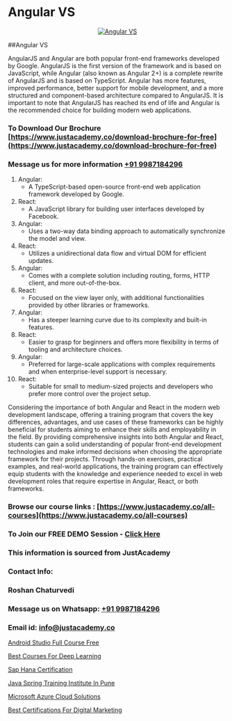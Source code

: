 # Angular VS

<p align="center">
  <a href="https://justacademy.co/course-detail/angular-training">
    <img src="https://justacademy.co/storage2/course_image/1676637041_course_image.webp" alt="Angular VS">
  </a>
</p>
##Angular VS

AngularJS and Angular are both popular front-end frameworks developed by Google. AngularJS is the first version of the framework and is based on JavaScript, while Angular (also known as Angular 2+) is a complete rewrite of AngularJS and is based on TypeScript. Angular has more features, improved performance, better support for mobile development, and a more structured and component-based architecture compared to AngularJS. It is important to note that AngularJS has reached its end of life and Angular is the recommended choice for building modern web applications.
### To Download Our Brochure [https://www.justacademy.co/download-brochure-for-free](https://www.justacademy.co/download-brochure-for-free)
### Message us for more information [+91 9987184296](https://api.whatsapp.com/send?phone=919987184296)
1) Angular:
   - A TypeScript-based open-source front-end web application framework developed by Google.
2) React:
   - A JavaScript library for building user interfaces developed by Facebook.
3) Angular:
   - Uses a two-way data binding approach to automatically synchronize the model and view.
4) React:
   - Utilizes a unidirectional data flow and virtual DOM for efficient updates.
5) Angular:
   - Comes with a complete solution including routing, forms, HTTP client, and more out-of-the-box.
6) React:
   - Focused on the view layer only, with additional functionalities provided by other libraries or frameworks.
7) Angular:
   - Has a steeper learning curve due to its complexity and built-in features.
8) React:
   - Easier to grasp for beginners and offers more flexibility in terms of tooling and architecture choices.
9) Angular:
   - Preferred for large-scale applications with complex requirements and when enterprise-level support is necessary.
10) React:
    - Suitable for small to medium-sized projects and developers who prefer more control over the project setup.

Considering the importance of both Angular and React in the modern web development landscape, offering a training program that covers the key differences, advantages, and use cases of these frameworks can be highly beneficial for students aiming to enhance their skills and employability in the field. By providing comprehensive insights into both Angular and React, students can gain a solid understanding of popular front-end development technologies and make informed decisions when choosing the appropriate framework for their projects. Through hands-on exercises, practical examples, and real-world applications, the training program can effectively equip students with the knowledge and experience needed to excel in web development roles that require expertise in Angular, React, or both frameworks.

### Browse our course links : [https://www.justacademy.co/all-courses](https://www.justacademy.co/all-courses) 
### To Join our FREE DEMO Session - [Click Here](https://www.justacademy.co/register-for-course-demo)


### This information is sourced from JustAcademy
### Contact Info:
### Roshan Chaturvedi
### Message us on Whatsapp: [+91 9987184296](https://api.whatsapp.com/send?phone=919987184296)
### Email id: [info@justacademy.co](mailto:info@justacademy.co)
                
[Android Studio Full Course Free](https://www.linkedin.com/pulse/android-studio-full-course-free-justacademy-cupertino-oianc/)

[Best Courses For Deep Learning](https://www.linkedin.com/pulse/best-courses-deep-learning-justacademy-bradford-3b3fe?trackingId=ltA4BDRnzghuZ8UO5luh8w%3D%3D&lipi=urn%3Ali%3Apage%3Ad_flagship3_company_admin%3BU6qvup%2BkTG%2BWwu84oCWCCA%3D%3D)

[Sap Hana Certification](https://medium.com/@surajvaishnav5015/sap-hana-certification-7a41a9af9ce5)

[Java Spring Training Institute In Pune](https://medium.com/@kumarishimmi99/java-spring-training-institute-in-pune-defcbc1a23dd)

[Microsoft Azure Cloud Solutions](https://justacademyin.github.io/justacademy/microsoft-azure-cloud-solutions)

[Best Certifications For Digital Marketing](https://justacademyin.github.io/justacademy/best-certifications-for-digital-marketing)

